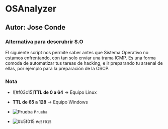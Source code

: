 # OSAnalyzer
## Autor: Jose Conde
### Alternativa para descrubrir S.O

El siguiente script nos permite saber antes que Sistema Operativo no estamos enfrentando, con tan solo enviar una trama ICMP. Es una forma comoda de automatizar tus tareas de hacking, e ir preparando tu arsenal de ellas, por ejemplo para la preparación de la OSCP.

### Nota
- ![#f03c15]**TTL de 0 a 64** -> Equipo Linux
- **TTL de 65 a 128** -> Equipo Windows 

- ![Prueba](https://via.placeholder.com/15/f03c15/000000?text=+) `Prueba`
- ![#c5f015](https://via.placeholder.com/15/c5f015/000000?text=+) `#c5f015`
